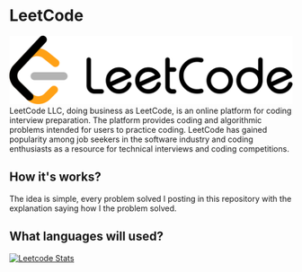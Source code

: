 # LeetCode
![Logo do LeetCode](./media/LeetCode_Logo_black_with_text.png)
LeetCode LLC, doing business as LeetCode, is an online platform for coding interview preparation. The platform provides coding and algorithmic problems intended for users to practice coding. LeetCode has gained popularity among job seekers in the software industry and coding enthusiasts as a resource for technical interviews and coding competitions.

## How it's works?
The idea is simple, every problem solved I posting in this repository with the explanation saying how I the problem solved.

## What languages will used?

[![Leetcode Stats](https://leetcard.jacoblin.cool/FelipeVandevelde)](https://leetcode.com/FelipeVandevelde)